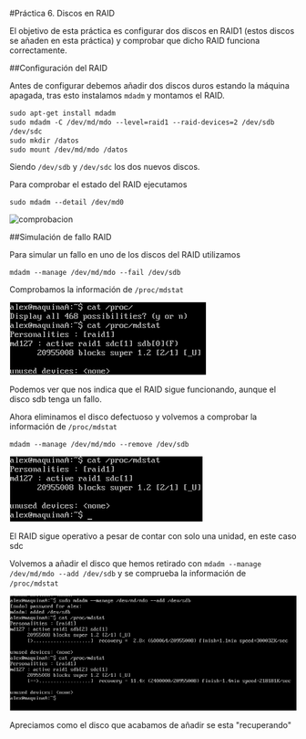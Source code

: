 #Práctica 6. Discos en RAID

El objetivo de esta práctica es configurar dos discos en RAID1 (estos discos se añaden en esta práctica) y comprobar que dicho RAID funciona correctamente.


##Configuración del RAID

Antes de configurar debemos añadir dos discos duros estando la máquina apagada, tras esto instalamos `mdadm` y montamos el RAID.

~~~
sudo apt-get install mdadm
sudo mdadm -C /dev/md/mdo --level=raid1 --raid-devices=2 /dev/sdb /dev/sdc
sudo mkdir /datos
sudo mount /dev/md/mdo /datos
~~~
  
Siendo `/dev/sdb` y `/dev/sdc` los dos nuevos discos.

Para comprobar el estado del RAID ejecutamos

~~~
sudo mdadm --detail /dev/md0
~~~

![comprobacion](Imagenes/comprobación-raid.png "Comprobación RAID")

##Simulación de fallo RAID

Para simular un fallo en uno de los discos del RAID utilizamos

~~~
mdadm --manage /dev/md/mdo --fail /dev/sdb
~~~

Comprobamos la información de `/proc/mdstat`

![simulacion_fallo](Imagenes/infoAntesBorrarHdd.png "Información /proc/mdstat")

Podemos ver que nos indica que el RAID sigue funcionando, aunque el disco sdb tenga un fallo.

Ahora eliminamos el disco defectuoso y volvemos a comprobar la información de `/proc/mdstat`

~~~
mdadm --manage /dev/md/mdo --remove /dev/sdb
~~~
![simulacion_fallo](Imagenes/infoTrasBorrarHdd.png "Información /proc/mdstat")

El RAID sigue operativo a pesar de contar con solo una unidad, en este caso sdc

Volvemos a añadir el disco que hemos retirado con `mdadm --manage /dev/md/mdo --add /dev/sdb` y se comprueba la información de `/proc/mdstat`

![simulacion_fallo](Imagenes/recuperacion.png "Información /proc/mdstat")

Apreciamos como el disco que acabamos de añadir se esta "recuperando"







